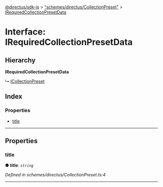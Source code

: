 [@directus/sdk-js](../README.md) > ["schemes/directus/CollectionPreset"](../modules/_schemes_directus_collectionpreset_.md) > [IRequiredCollectionPresetData](../interfaces/_schemes_directus_collectionpreset_.irequiredcollectionpresetdata.md)

# Interface: IRequiredCollectionPresetData

## Hierarchy

**IRequiredCollectionPresetData**

↳  [ICollectionPreset](_schemes_directus_collectionpreset_.icollectionpreset.md)

## Index

### Properties

* [title](_schemes_directus_collectionpreset_.irequiredcollectionpresetdata.md#title)

---

## Properties

<a id="title"></a>

###  title

**● title**: *`string`*

*Defined in schemes/directus/CollectionPreset.ts:4*

___


